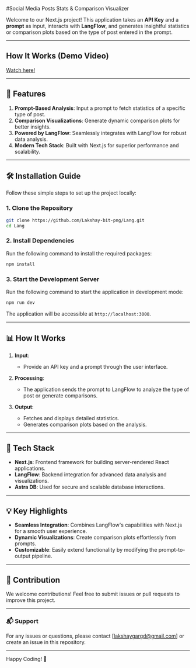 #Social Media Posts Stats & Comparison Visualizer

Welcome to our Next.js project! This application takes an **API Key** and a **prompt** as input, interacts with **LangFlow**, and generates insightful statistics or comparison plots based on the type of post entered in the prompt.

---

##  How It Works (Demo Video)

<a href="https://www.youtube.com/watch?v=bDkxWQECWRw">
Watch here!
</a>

---

## 🚀 Features

1. **Prompt-Based Analysis**: Input a prompt to fetch statistics of a specific type of post.
2. **Comparison Visualizations**: Generate dynamic comparison plots for better insights.
3. **Powered by LangFlow**: Seamlessly integrates with LangFlow for robust data analysis.
4. **Modern Tech Stack**: Built with Next.js for superior performance and scalability.

---

## 🛠 Installation Guide

Follow these simple steps to set up the project locally:

### 1. Clone the Repository
```bash
git clone https://github.com/Lakshay-bit-png/Lang.git
cd Lang
```

### 2. Install Dependencies
Run the following command to install the required packages:
```bash
npm install
```

### 3. Start the Development Server
Run the following command to start the application in development mode:
```bash
npm run dev
```

The application will be accessible at `http://localhost:3000`.

---

## 📊 How It Works

1. **Input**:
   - Provide an API key and a prompt through the user interface.

2. **Processing**:
   - The application sends the prompt to LangFlow to analyze the type of post or generate comparisons.

3. **Output**:
   - Fetches and displays detailed statistics.
   - Generates comparison plots based on the analysis.

---

## 🧰 Tech Stack

- **Next.js**: Frontend framework for building server-rendered React applications.
- **LangFlow**: Backend integration for advanced data analysis and visualizations.
- **Astra DB**: Used for secure and scalable database interactions.

---

## 💡 Key Highlights

- **Seamless Integration**: Combines LangFlow's capabilities with Next.js for a smooth user experience.
- **Dynamic Visualizations**: Create comparison plots effortlessly from prompts.
- **Customizable**: Easily extend functionality by modifying the prompt-to-output pipeline.

---

## 🤝 Contribution

We welcome contributions! Feel free to submit issues or pull requests to improve this project.

---



### 📬 Support
For any issues or questions, please contact [lakshaygargd@gmail.com] or create an issue in this repository.

---



Happy Coding! 🎉
